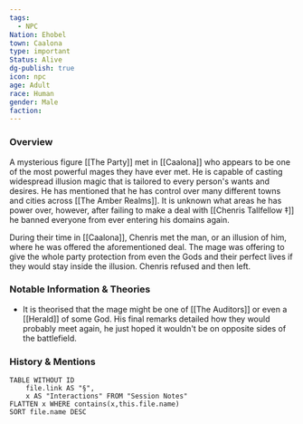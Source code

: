 ```yaml
---
tags:
  - NPC
Nation: Ehobel
town: Caalona
type: important
Status: Alive
dg-publish: true
icon: npc
age: Adult
race: Human
gender: Male
faction: 
---
```


### Overview
A mysterious figure [[The Party]] met in [[Caalona]] who appears to be one of the most powerful mages they have ever met. He is capable of casting widespread illusion magic that is tailored to every person's wants and desires. He has mentioned that he has control over many different towns and cities across [[The Amber Realms]]. It is unknown what areas he has power over, however, after failing to make a deal with [[Chenris Tallfellow ‡]] he banned everyone from ever entering his domains again. 

During their time in [[Caalona]], Chenris met the man, or an illusion of him, where he was offered the aforementioned deal. The mage was offering to give the whole party protection from even the Gods and their perfect lives if they would stay inside the illusion. Chenris refused and then left. 

### Notable Information & Theories 
- It is theorised that the mage might be one of [[The Auditors]] or even a [[Herald]] of some God. His final remarks detailed how they would probably meet again, he just hoped it wouldn't be on opposite sides of the battlefield. 

### History & Mentions
```dataview
TABLE WITHOUT ID
	file.link AS "§", 
	x AS "Interactions" FROM "Session Notes"
FLATTEN x WHERE contains(x,this.file.name) 
SORT file.name DESC
```